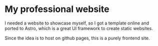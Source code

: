 # My professional website

I needed a website to showcase myself, so I got a template online and ported to Astro, which is a great UI framework to create static websites.

Since the idea is to host on github pages, this is a purely frontend site.

